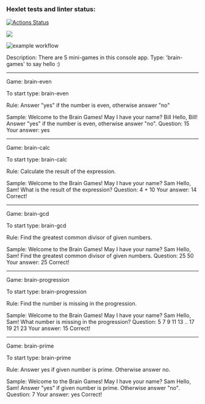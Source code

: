 ### Hexlet tests and linter status:
[![Actions Status](https://github.com/iFoxtrot33/frontend-project-lvl1/workflows/hexlet-check/badge.svg)](https://github.com/iFoxtrot33/frontend-project-lvl1/actions)

<a href="https://codeclimate.com/github/codeclimate/codeclimate/maintainability"><img src="https://api.codeclimate.com/v1/badges/a99a88d28ad37a79dbf6/maintainability" /></a>

![example workflow](https://github.com/iFoxtrot33/frontend-project-lvl1/actions/workflows/lintCheck.yml/badge.svg)

Description: There are 5 mini-games in this console app. Type: 'brain-games' to say hello :)
__________
Game: brain-even

To start type: brain-even

Rule: 
Answer "yes" if the number is even, otherwise answer "no"

Sample:
Welcome to the Brain Games!
May I have your name? Bill
Hello, Bill!
Answer "yes" if the number is even, otherwise answer "no".
Question: 15
Your answer: yes
__________
Game: brain-calc

To start type: brain-calc

Rule: 
Calculate the result of the expression.

Sample:
Welcome to the Brain Games!
May I have your name? Sam
Hello, Sam!
What is the result of the expression?
Question: 4 + 10
Your answer: 14
Correct!
__________
Game: brain-gcd 

To start type: brain-gcd

Rule: Find the greatest common divisor of given numbers.

Sample:
Welcome to the Brain Games!
May I have your name? Sam
Hello, Sam!
Find the greatest common divisor of given numbers.
Question: 25 50
Your answer: 25
Correct!
___________
Game: brain-progression

To start type: brain-progression

Rule:
Find the number is missing in the progression.

Sample:
Welcome to the Brain Games!
May I have your name? Sam
Hello, Sam!
What number is missing in the progression?
Question: 5 7 9 11 13 .. 17 19 21 23
Your answer: 15
Correct!
____________
Game: brain-prime

To start type: brain-prime

Rule:
Answer yes if given number is prime. Otherwise answer no.

Sample:
Welcome to the Brain Games!
May I have your name? Sam
Hello, Sam!
Answer "yes" if given number is prime. Otherwise answer "no".
Question: 7
Your answer: yes
Correct!




